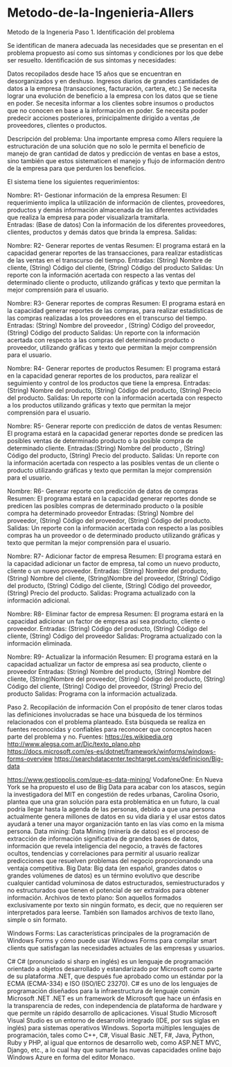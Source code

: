 # Metodo-de-la-Ingenieria-Allers
Metodo de la Ingeneria
Paso 1. Identificación del problema

Se identifican de manera adecuada las necesidades que se presentan en el problema propuesto así como sus síntomas y condiciones por los que debe ser resuelto.
Identificación de sus síntomas y necesidades:

Datos recopilados desde hace 15 años que se encuentran en desorganizados y en deshuso.
Ingresos diarios de grandes cantidades de datos a la empresa (transacciones, facturación, cartera, etc.)
Se necesita lograr una evolución de beneficio a la empresa con los datos que se tiene en poder.
Se necesita informar a los clientes sobre insumos o productos que no conocen en base a la información en poder.
Se necesita poder predecir acciones posteriores, prinicipalmente dirigido a ventas ,de proveedores, clientes o productos.
 
Descripción del problema:
Una importante empresa como Allers requiere la estructuración de una solución que no solo le permita el beneficio de manejo de gran cantidad de datos y predicción de ventas en base a estos, sino también que estos sistematicen el manejo y flujo de información dentro de la empresa para que perduren los beneficios.

El sistema tiene los siguientes requerimientos:

Nombre: R1- Gestionar información de la empresa
Resumen: El requerimiento implica la utilización de información de clientes, proveedores, productos y demás información almacenada de las diferentes actividades que realiza la empresa para poder visualizarla tramitarla.  
Entradas: (Base de datos) Con la información de los diferentes proveedores, clientes, productos y demás datos que brinda la empresa.
Salidas:

Nombre: R2- Generar reportes de ventas
Resumen: El programa estará en la capacidad generar reportes de las transacciones, para realizar estadísticas de las ventas en el transcurso del tiempo. 
Entradas: (String) Nombre de cliente, (String) Código del cliente, (String) Código del producto 
Salidas: Un reporte con la información acertada con respecto a las ventas del determinado cliente o producto, utilizando gráficas y texto que permitan la mejor comprensión para el usuario.

Nombre: R3- Generar reportes de compras
Resumen: El programa estará en la capacidad generar reportes de las compras, para realizar estadísticas de las compras realizadas a los proveedores en el transcurso del tiempo.
Entradas: (String) Nombre del proveedor , (String) Código del proveedor, (String) Código del producto 
Salidas: Un reporte con la información acertada con respecto a las compras del determinado producto o proveedor, utilizando gráficas y texto que permitan la mejor comprensión para el usuario.

Nombre: R4- Generar reportes de productos
Resumen: El programa estará en la capacidad generar reportes de los productos, para realizar el seguimiento y control  de los productos que tiene la empresa. 
Entradas: (String) Nombre del producto, (String) Código del producto, (String) Precio del producto. 
Salidas: Un reporte con la información acertada con respecto a los productos utilizando gráficas y texto que permitan la mejor comprensión para el usuario.

Nombre: R5- Generar reporte con predicción de datos de ventas
Resumen: El programa estará en la capacidad generar reportes donde se predicen las posibles ventas de determinado producto o la posible compra de determinado cliente.
Entradas:(String) Nombre del producto , (String) Código del producto, (String) Precio del producto. 
Salidas: Un reporte con la información acertada con respecto a las posibles ventas de un cliente o producto utilizando gráficas y texto que permitan la mejor comprensión para el usuario.

Nombre: R6- Generar reporte con predicción de datos de compras
Resumen: El programa estará en la capacidad generar reportes donde se predicen las posibles compras de determinado producto o la posible compra ha determinado proveedor
Entradas: (String) Nombre del proveedor, (String) Código del proveedor, (String) Código del producto.
Salidas: Un reporte con la información acertada con respecto a las posibles compras ha un proveedor  o de determinado producto utilizando gráficas y texto que permitan la mejor comprensión para el usuario.

Nombre: R7- Adicionar factor de empresa
Resumen: El programa estará en la capacidad adicionar un factor de empresa, tal como un nuevo producto,  cliente o un nuevo  proveedor.
Entradas: (String) Nombre del producto, (String) Nombre del cliente, (String)Nombre del proveedor, (String) Código del producto, (String) Código del cliente, (String) Código del proveedor, (String) Precio del producto. 
Salidas: Programa actualizado con la información adicional.

Nombre: R8- Eliminar factor de empresa
Resumen: El programa estará en la capacidad adicionar un factor de empresa así sea producto,  cliente o  proveedor.
Entradas: (String) Código del producto, (String) Código del cliente, (String) Código del proveedor
Salidas: Programa actualizado con la información eliminada.

Nombre: R9- Actualizar la información
Resumen: El programa estará en la capacidad actualizar un factor de empresa así sea producto,  cliente o  proveedor
Entradas: (String) Nombre del producto, (String) Nombre del cliente, (String)Nombre del proveedor, (String) Código del producto, (String) Código del cliente, (String) Código del proveedor, (String) Precio del producto
Salidas: Programa con la información actualizada.

Paso 2. Recopilación de información
   Con el propósito de tener claros todas las definiciones involucradas se hace una búsqueda de los términos relacionados con el problema planteado. Esta búsqueda se realiza en fuentes reconocidas y confiables para reconocer que conceptos hacen parte del problema y no.
 Fuentes:
https://es.wikipedia.org
http://www.alegsa.com.ar/Dic/texto_plano.php
https://docs.microsoft.com/es-es/dotnet/framework/winforms/windows-forms-overview
 https://searchdatacenter.techtarget.com/es/definicion/Big-data
 
https://www.gestiopolis.com/que-es-data-mining/
 VodafoneOne:
En Nueva York se ha propuesto el uso de Big Data para acabar con los atascos, según la investigadora del MIT en congestión de redes urbanas, Carolina Osorio, plantea que una gran solución para esta problemática en un futuro, la cual podría llegar hasta la agenda de las personas, debido a que una persona actualmente genera millones de datos en su vida diaria y el usar estos datos ayudará a tener una mayor organización tanto en las vías como en la misma persona.
 Data mining:
Data Mining (minería de datos) es el proceso de extracción de información significativa de grandes bases de datos, información que revela inteligencia del negocio, a través de factores ocultos, tendencias y correlaciones para permitir al usuario realizar predicciones que resuelven problemas del negocio proporcionando una ventaja competitiva.
 Big Data:
Big data (en español, grandes datos o grandes volúmenes de datos) es un término evolutivo que describe cualquier cantidad voluminosa de datos estructurados, semiestructurados y no estructurados que tienen el potencial de ser extraídos para obtener información.
 Archivos de texto plano:
Son aquellos formados exclusivamente por texto sin ningún formato, es decir, que no requieren ser interpretados para leerse. También son llamados archivos de texto llano, simple o sin formato.
 
 Windows Forms:
Las características principales de la programación de Windows Forms y cómo puede usar Windows Forms para compilar smart clients que satisfagan las necesidades actuales de las empresas y usuarios.
 
 C#
C# (pronunciado si sharp en inglés) es un lenguaje de programación orientado a objetos desarrollado y estandarizado por Microsoft como parte de su plataforma .NET, que después fue aprobado como un estándar por la ECMA (ECMA-334) e ISO (ISO/IEC 23270). C# es uno de los lenguajes de programación diseñados para la infraestructura de lenguaje común
 Microsoft .NET
 .NET es un framework de Microsoft que hace un énfasis en la transparencia de redes, con independencia de plataforma de hardware y que permite un rápido desarrollo de aplicaciones.
 Visual Studio
Microsoft Visual Studio es un entorno de desarrollo integrado (IDE, por sus siglas en inglés) para sistemas operativos Windows. Soporta múltiples lenguajes de programación, tales como C++, C#, Visual Basic .NET, F#, Java, Python, Ruby y PHP, al igual que entornos de desarrollo web, como ASP.NET MVC, Django, etc., a lo cual hay que sumarle las nuevas capacidades online bajo Windows Azure en forma del editor Monaco.

  






